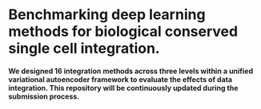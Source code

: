 # Benchmarking deep learning methods for biological conserved single cell integration.

#### We designed 16 integration methods across three levels within a unified variational autoencoder framework to evaluate the effects of data integration. This repository will be continuously updated during the submission process.
